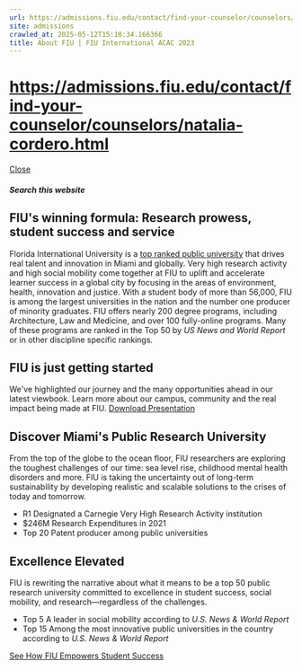 ```yaml
---
url: https://admissions.fiu.edu/contact/find-your-counselor/counselors/natalia-cordero.html
site: admissions
crawled_at: 2025-05-12T15:10:34.166366
title: About FIU | FIU International ACAC 2023
---
```


# https://admissions.fiu.edu/contact/find-your-counselor/counselors/natalia-cordero.html

[ Close ](https://admissions.fiu.edu/iacac2023/about-fiu/)
##### Search this website
## FIU's winning formula: Research prowess, student success and service
Florida International University is a [top ranked public university](https://top50.fiu.edu/?gclid=Cj0KCQiA962BBhCzARIsAIpWEL34UUwYSIS9W6LcNBB1MPDGbQKCN6kIOn1J9TcPsJtiQuGkaC1oESsaAjjjEALw_wcB) that drives real talent and innovation in Miami and globally. Very high research activity and high social mobility come together at FIU to uplift and accelerate learner success in a global city by focusing in the areas of environment, health, innovation and justice.
With a student body of more than 56,000, FIU is among the largest universities in the nation and the number one producer of minority graduates.
FIU offers nearly 200 degree programs, including Architecture, Law and Medicine, and over 100 fully-online programs. Many of these programs are ranked in the Top 50 by _US News and World Report_ or in other discipline specific rankings.
## FIU is just getting started
We've highlighted our journey and the many opportunities ahead in our latest viewbook. Learn more about our campus, community and the real impact being made at FIU.
[Download Presentation](https://trustees.fiu.edu/_assets/docs/presidential-search-presentation-web-20220405.pdf)
## Discover Miami's Public Research University
From the top of the globe to the ocean floor, FIU researchers are exploring the toughest challenges of our time: sea level rise, childhood mental health disorders and more. FIU is taking the uncertainty out of long-term sustainability by developing realistic and scalable solutions to the crises of today and tomorrow.
  * R1
Designated a Carnegie Very High Research Activity institution
  * $246M
Research Expenditures in 2021
  * Top 20
Patent producer among public universities


## Excellence Elevated
FIU is rewriting the narrative about what it means to be a top 50 public research university committed to excellence in student success, social mobility, and research—regardless of the challenges.
  * Top 5
A leader in social mobility according to _U.S. News & World Report_
  * Top 15
Among the most innovative public universities in the country according to _U.S. News & World Report_


[See How FIU Empowers Student Success](https://top50.fiu.edu/socialmobility/)

